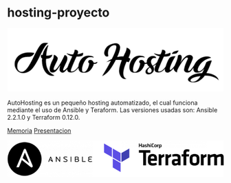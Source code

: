 # hosting-proyecto

![Logo Autohosting](https://github.com/FranciscoRomero23/hosting-proyecto/blob/master/Documentacion/Imagenes/Autohosting_logo.png)

AutoHosting es un pequeño hosting automatizado, el cual funciona mediante el uso de Ansible y Teraform.
Las versiones usadas son: Ansible 2.2.1.0 y  Terraform 0.12.0.

[Memoria](https://github.com/FranciscoRomero23/hosting-proyecto/blob/master/Documentacion/Memoria.pdf) [Presentacion]()

![Logos Ansible y Terraform](https://github.com/FranciscoRomero23/hosting-proyecto/blob/master/Documentacion/Imagenes/Ansible_Terraform_logos.png)
